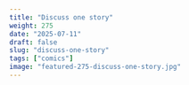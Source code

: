 ```yaml
---
title: "Discuss one story"
weight: 275
date: "2025-07-11"
draft: false
slug: "discuss-one-story"
tags: ["comics"]
image: "featured-275-discuss-one-story.jpg"
---
```

